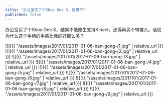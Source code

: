 ```yaml
---
title: "办公室买了个Xbox One S，结果不"
published: false
---
```

办公室买了个Xbox One S，结果不能原生支持Kinect，还得再买个转接头。话说为什么这个手柄的手感比我的好那么多？



![]({{ "/assets/images/2017/01/2017-01-06-ban-gong-/1.jpg" | relative_url }})
![]({{ "/assets/images/2017/01/2017-01-06-ban-gong-/2.jpg" | relative_url }})
![]({{ "/assets/images/2017/01/2017-01-06-ban-gong-/3.jpg" | relative_url }})
![]({{ "/assets/images/2017/01/2017-01-06-ban-gong-/4.jpg" | relative_url }})
![]({{ "/assets/images/2017/01/2017-01-06-ban-gong-/5.jpg" | relative_url }})
![]({{ "/assets/images/2017/01/2017-01-06-ban-gong-/6.jpg" | relative_url }})
![]({{ "/assets/images/2017/01/2017-01-06-ban-gong-/7.jpg" | relative_url }})
![]({{ "/assets/images/2017/01/2017-01-06-ban-gong-/8.jpg" | relative_url }})
![]({{ "/assets/images/2017/01/2017-01-06-ban-gong-/9.jpg" | relative_url }})
